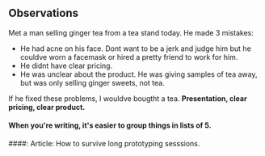 ## Observations

Met a man selling ginger tea from a tea stand today. He made 3 mistakes:

- He had acne on his face. Dont want to be a jerk and judge him but he couldve worn a facemask or hired a pretty friend to work for him.
- He didnt have clear pricing.
- He was unclear about the product. He was giving samples of tea away, but was only selling ginger sweets, not tea.

If he fixed these problems, I wouldve bougtht a tea. **Presentation, clear pricing, clear product.** 

#### When you're writing, it's easier to group things in lists of 5. 

####: Article: How to survive long prototyping sesssions.
